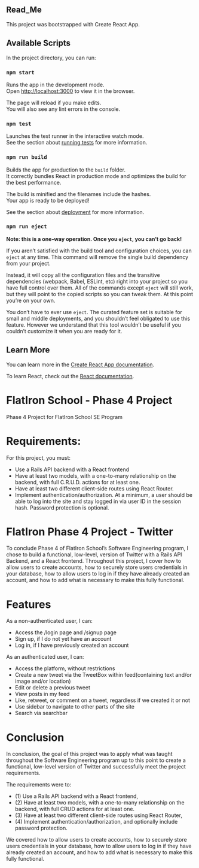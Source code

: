 ## Read_Me
This project was bootstrapped with Create React App.
## Available Scripts

In the project directory, you can run:

### `npm start`

Runs the app in the development mode.<br />
Open [http://localhost:3000](http://localhost:3000) to view it in the browser.

The page will reload if you make edits.<br />
You will also see any lint errors in the console.

### `npm test`

Launches the test runner in the interactive watch mode.<br />
See the section about [running tests](https://facebook.github.io/create-react-app/docs/running-tests) for more information.

### `npm run build`

Builds the app for production to the `build` folder.<br />
It correctly bundles React in production mode and optimizes the build for the best performance.

The build is minified and the filenames include the hashes.<br />
Your app is ready to be deployed!

See the section about [deployment](https://facebook.github.io/create-react-app/docs/deployment) for more information.

### `npm run eject`

**Note: this is a one-way operation. Once you `eject`, you can’t go back!**

If you aren’t satisfied with the build tool and configuration choices, you can `eject` at any time. This command will remove the single build dependency from your project.

Instead, it will copy all the configuration files and the transitive dependencies (webpack, Babel, ESLint, etc) right into your project so you have full control over them. All of the commands except `eject` will still work, but they will point to the copied scripts so you can tweak them. At this point you’re on your own.

You don’t have to ever use `eject`. The curated feature set is suitable for small and middle deployments, and you shouldn’t feel obligated to use this feature. However we understand that this tool wouldn’t be useful if you couldn’t customize it when you are ready for it.

## Learn More

You can learn more in the [Create React App documentation](https://facebook.github.io/create-react-app/docs/getting-started).

To learn React, check out the [React documentation](https://reactjs.org/).




# FlatIron School - Phase 4 Project
Phase 4 Project for FlatIron School SE Program

# Requirements:
For this project, you must:
- Use a Rails API backend with a React frontend
- Have at least two models, with a one-to-many relationship on the backend, with full C.R.U.D. actions for at least one. 
- Have at least two different client-side routes using React Router.
- Implement authentication/authorization. At a minimum, a user should be able to log into the site and stay logged in via user ID in the session hash. Password protection is optional. 


# FlatIron Phase 4 Project - Twitter
To conclude Phase 4 of FlatIron School’s Software Engineering program, I chose to build a functional, low-level, version of Twitter with a Rails API Backend, and a React frontend. Throughout this project, I cover how to allow users to create accounts, how to securely store users credentials in your database, how to allow users to log in if they have already created an account, and how to add what is necessary to make this fully functional. 

# Features 

As a non-authenticated user, I can: 
- Access the /login page and /signup page
- Sign up, if I do not yet have an account
- Log in, if I have previously created an account

As an authenticated user, I can: 
- Access the platform, without restrictions
- Create a new tweet via the TweetBox within feed(containing text and/or image and/or location)
- Edit or delete a previous tweet 
- View posts in my feed
- Like, retweet, or comment on a tweet, regardless if we created it or not
- Use sidebar to navigate to other parts of the site
- Search via searchbar

# Conclusion 
In conclusion, the goal of this project was to apply what was taught throughout the Software Engineering program up to this point to create a functional, low-level version of Twitter and successfully meet the project requirements. 

The requirements were to: 

- (1) Use a Rails API backend with a React frontend, 
- (2) Have at least two models, with a one-to-many relationship on the backend, with full CRUD actions for at least one. 
- (3) Have at least two different client-side routes using React Router, 
- (4) Implement authentication/authorization, and optionally include password protection. 

We covered how to allow users to create accounts, how to securely store users credentials in your database, how to allow users to log in if they have already created an account, and how to add what is necessary to make this fully functional. 
